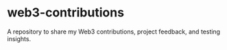 # web3-contributions
A repository to share my Web3 contributions, project feedback, and testing insights.
